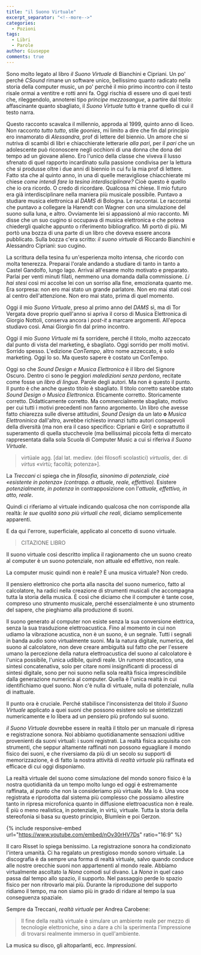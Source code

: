 ```yaml
---
title: "il Suono Virtuale"
excerpt_separator: "<!--more-->"
categories:
  - Pozioni
tags:
  - Libri
  - Parole
author: Giuseppe
comments: true
---
```


Sono molto legato al libro _il Suono Virtuale_ di Bianchini e Cipriani. Un po'
perché _CSound_ rimane un software unico, bellissimo quanto radicato nella
storia della computer music, un po' perché il mio primo incontro con il testo
risale ormai a ventitre e rotti anni fa. Oggi rischia di essere uno di quei
testi che, rileggendolo, annoterei tipo _principe mezzosangue_, a partire dal
titolo: affascinante quanto sbagliato, il _Suono Virtuale_ tutto è tranne quello
di cui il testo narra.

<!--more-->

Questo racconto scavalca il millennio, approda al 1999, quinto anno di liceo.
Non racconto _tutto tutto_, stile _goonies_, mi limito a dire che fin dal
principio ero innamorato di _Alessandra_, prof di lettere del biennio. Un amore
che si nutriva di scambi di libri e chiacchierate letterarie _alla pari_, per
il _pari_ che un adolescente può riconoscere negli occhioni di una donna che
dona del tempo ad un giovane alieno. Ero l'unico della classe che viveva il
lusso sfrenato di quel rapporto incardinato sulla passione condivisa per la
lettura che si produsse oltre i due anni di biennio in cui fu la mia prof di
lettere. Fatto sta che al quinto anno, in una di quelle meravigliose
chiacchierate mi chiese _come intendi fare la tesina interdisciplinare?_ Cioè
questo è quello che io ora ricordo. O credo di ricordare. Qualcosa mi chiese. Il
mio futuro era già interdisciplinare nella maniera più musicale possibile.
Puntavo a studiare musica elettronica al _DAMS_ di Bologna. Le raccontai. Le
raccontai che puntavo a collegare la Harendt con Wagner con una simulazione del
suono sulla luna, e altro. Ovviamente lei si appassionò al mio racconto. Mi
disse che un suo cugino si occupava di musica elettronica e che poteva
chiedergli qualche appunto o riferimento bibliografico. Mi portò di più. Mi
portò una bozza di una parte di un libro che doveva essere ancora pubblicato.
Sulla bozza c'era scritto: _il suono virtuale_ di Riccardo Bianchini e
Alessandro Cipriani: suo cugino.

La scrittura della tesina fu un'esperienza molto intensa, che ricordo con molta
tenerezza. Preparai l'orale andando a studiare di tanto in tanto a Castel
Gandolfo, lungo lago. Arrivai all'esame molto motivato e preparato. Parlai per
venti minuti filati, nemmeno una domanda dalla commissione. _Li hai stesi_ così
mi accolse lei con un sorriso alla fine, emozionata quanto me. Era sorpresa:
non ero mai stato un grande parlatore. Non ero mai stati così al centro
dell'attenzione. Non ero mai stato, prima di quel momento.

Oggi il mio _Suono Virtuale_, preso al primo anno del _DAMS_ sì, ma di Tor
Vergata dove proprio quell'anno si apriva il corso di Musica Elettronica di
Giorgio Nottoli, conserva ancora i _post-it_ a marcare argomenti. All'epoca
studiavo così. Amai Giorgio fin dal primo incontro.

Oggi il mio _Suono Virtuale_ mi fa sorridere, perché il titolo, molto azzeccato
dal punto di vista del marketing, è sbagliato. Oggi sorrido per molti motivi.
Sorrido spesso. L'edizione _ConTempo_, altro nome azzeccato, è solo marketing.
Oggi lo so. Ma questo sapere è costato un ConTempo.

Oggi so che _Sound Design e Musica Elettronica_ è il libro del Signore Oscuro.
Dentro ci sono le peggiori _maledizioni senza perdono_, recitate come fosse un
_libro di lingua_. Parole degli autori. Ma non è questo il punto. Il punto è che
anche questo titolo è sbagliato. Il titolo corretto sarebbe stato
_Sound Design o Musica Elettronica_. Eticamente corretto. Storicamente corretto.
Didatticamente corretto. Ma commercialmente sbagliato, motivo per cui tutti i
motivi precedenti non fanno argomento. Un libro che avesse fatto chiarezza sulle
diverse attitudini, _Sound Design_ da un lato **o** _Musica Elettroninica_
dall'altro, avrebbe richiesto innanzi tutto autori consapevoli della diversità
(ma non era il caso specifico: Cipriani e Giri) e soprattutto il superamento di
quella stucchevole (ma bellissima) piccola fetta di mercato rappresentata dalla
sola Scuola di Computer Music a cui si riferiva _il Suono Virtuale_.

> virtüale agg. [dal lat. mediev. (dei filosofi scolastici) _virtualis_, der.
di _virtus_ «virtù; facoltà; potenza»].

La _Treccani_ ci spiega che in _filosofia, sinonimo di potenziale, cioè «esistente in potenza» (contrapp. a attuale, reale, effettivo)._
Esistere _potenzialmente, in potenza_ in contrapposizione con l'_attuale, effettivo, in atto, reale_.

Quindi ci riferiamo al virtuale indicando qualcosa che non corrisponde alla
realtà: _le sue qualità sono più virtuali che reali_, diciamo semplicemente
apparenti.

E da qui l'errore, superficiale, applicato al concetto di suono virtuale.

> CITAZIONE LIBRO

Il suono virtuale così descritto implica il ragionamento che un suono creato
al computer è un suono potenziale, non attuale ed effettivo, non reale.

La computer music quindi non è reale? È una musica virtuale? Non credo.

Il pensiero elettronico che porta alla nascita del suono numerico, fatto al
calcolatore, ha radici nella creazione di strumenti musicali che accompagna
tutta la storia della musica. È così che diciamo che il computer è tante cose,
compreso uno strumento musicale, perché essenzialmente è uno strumento del
sapere, che pieghiamo alla produzione di suoni.

Il suono generato al computer non esiste senza la sua conversione elettrica,
senza la sua trasduzione elettroacustica. Fino al momento in cui non udiamo la
vibrazione acustica, non è un suono, è un segnale. Tutti i segnali in banda
audio sono virtualmente suoni. Ma la natura digitale, numerica, del suono al
calcolatore, non deve creare ambiguità sul fatto che per l'essere umano la
percezione della natura elettroacustica del suono al calcolatore è l'unica
possibile, l'unica udibile, quindi reale. Un rumore stocastico, una sintesi
concatenativa, solo per citare nomi insignificanti di processi di sintesi
digitale, sono per noi suono nella sola realtà fisica imprescindibile dalla
generazione numerica al computer. Quella è l'unica realtà in cui identifichiamo
quel suono. Non c'è nulla di virtuale, nulla di potenziale, nulla di inattuale.

Il punto ora è cruciale. Perché stabilisce l'inconsistenza del titolo
_il Suono Virtuale_ applicato a quei suoni che possono esistere solo se
sintetizzati numericamente e lo libera ad un pensiero più profondo sul suono.

_il Suono Virtuale_ dovrebbe essere in realtà il titolo per un manuale di
ripresa e registrazione sonora. Noi abbiamo quotidianamente sensazioni uditive
provenienti da suoni virtuali: i suoni registrati. La realtà fisica acquisita
con strumenti, che seppur altamente raffinati non possono eguagliare il mondo
fisico dei suoni, e che riversiamo da più di un secolo su supporti di
memorizzazione, è di fatto la nostra attività di _realtà virtuale_ più raffinata
ed efficace di cui oggi disponiamo.

La realtà virtuale del suono come simulazione del mondo sonoro fisico è la
nostra quotidianità da un tempo molto lungo ed oggi è estremamente raffinata,
al punto che non la consideriamo più virtuale. Ma lo è. Una voce registrata e
riprodotta dal sistema più complesso che possiamo allestire tanto in ripresa
microfonica quanto in diffusione elettroacustica non è reale. È più o meno
realistica, in potenziale, in virtù, virtuale. Tutta la storia della stereofonia
si basa su questo principio, Blumlein e poi Gerzon.

{% include responsive-embed url="https://www.youtube.com/embed/nOv30rHV7Ds" ratio="16:9" %}

Il caro Risset lo spiega benissimo. La registrazione sonora ha condizionato
l'intera umanità. Ci ha regalato un prestigioso mondo sonoro virtuale. La
discografia è da sempre una forma di realtà virtuale, salvo quando conduce alle
nostre orecchie suoni non appartenenti al mondo reale. Abbiamo virtualmente
ascoltato la _Nona_ comodi sul divano. La _Nona_ in quel caso passa dal tempo allo spazio, il supporto. Nel passaggio perde lo spazio fisico per non ritrovarlo
mai più. Durante la riproduzione del supporto ridiamo il tempo, ma non siamo più
in grado di ridare al tempo la sua conseguenza spaziale.

Sempre da Treccani, _realtà virtuale_  per Andrea Carobene:

> Il fine della realtà virtuale è simulare un ambiente reale per mezzo di tecnologie elettroniche, sino a dare a chi la sperimenta l'impressione di trovarsi realmente immerso in quell'ambiente.

La musica su disco, gli altoparlanti, ecc. _Impressioni_.







[BERIO]: https://youtu.be/OFQj1AR2YP4
[CRESCENDO]: https://www.comecrescendo.it
[COME]: https://www.docenti-come.it
[RMX]: https://mailchi.mp/fondazioneprometeo.org/concerto-di-daniele-roccato-rassegna-traiettorie?e=8cfdc2cf4e
